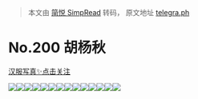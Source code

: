 > 本文由 [简悦 SimpRead](http://ksria.com/simpread/) 转码， 原文地址 [telegra.ph](https://telegra.ph/No-200-05-16)

No.200 胡杨秋
==========

[汉服写真✨点击关注](https://t.me/hanfuxiezhen)

![](https://telegra.ph/file/5a52a021371fbce11891c.jpg)![](https://telegra.ph/file/db20c47dff12318dffe3e.jpg)![](https://telegra.ph/file/f9a139c3791e1e7cb83a5.jpg)![](https://telegra.ph/file/ee0a6bb1f940b1b4566d6.jpg)![](https://telegra.ph/file/02aa4f7806a59c449b1fd.jpg)![](https://telegra.ph/file/c4375e46e561f23b1a980.jpg)![](https://telegra.ph/file/3034d529e28ab73012e2c.jpg)![](https://telegra.ph/file/ec95956621053eaa41c27.jpg)![](https://telegra.ph/file/753eee75ac591c5b39676.jpg)![](https://telegra.ph/file/08f4e679fc9d1469e0374.jpg)![](https://telegra.ph/file/b4de92e2e16a011b017a3.jpg)![](https://telegra.ph/file/01f8006b0472f2d381fcf.jpg)![](https://telegra.ph/file/e8ea5acdbad8a045ad6d3.jpg)![](https://telegra.ph/file/f44eb1d1e72b37b534726.jpg)